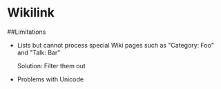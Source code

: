 # Wikilink

##Limitations
* Lists but cannot process special Wiki pages such as "Category:
Foo" and "Talk: Bar"

     Solution: Filter them out

* Problems with Unicode 
